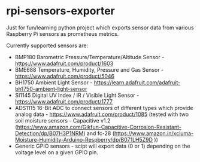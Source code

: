 # rpi-sensors-exporter

Just for fun/learning python project which exports sensor data from various Raspberry Pi sensors as prometheus metrics.

Currently supported sensors are:
* BMP180 Barometric Pressure/Temperature/Altitude Sensor - https://www.adafruit.com/product/1603
* BME688 Temperature, Humidity, Pressure and Gas Sensor - https://www.adafruit.com/product/5046
* BH1750 Ambient Light Sensor - https://learn.adafruit.com/adafruit-bh1750-ambient-light-sensor
* SI1145 Digital UV Index / IR / Visible Light Sensor - https://www.adafruit.com/product/1777
* ADS1115 16-Bit ADC to connect sensors of different types which provide analog data - https://www.adafruit.com/product/1085 (tested with two soil moisture sensors - Capacitive v1.2 (https://www.amazon.com/Gikfun-Capacitive-Corrosion-Resistant-Detection/dp/B07H3P1NRM) and fc-28 (https://www.amazon.in/xcluma-Moisture-Humidity-Arduino-Respberry/dp/B071LH5Z9D ))
* Generic GPIO sensors - scipt will export data (0 or 1) depending on the voltage level on a given GPIO pin.
